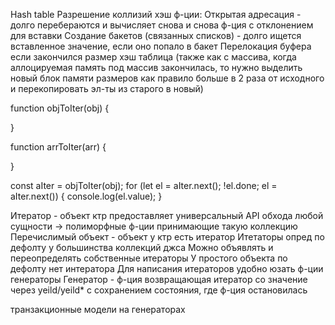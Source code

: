 Hash table
Разрешение коллизий хэш ф-ции:
Открытая адресация - долго перебераются и вычисляет снова и снова ф-ция с отклонением для вставки
Создание бакетов (связанных списков) - долго ищется вставленное значение, если оно попало в бакет
Перелокация буфера если закончился размер хэш таблица (также как с массива, когда аллоцируемая память под массив закончилась, то нужно выделить новый блок памяти размеров как правило больше в 2 раза от исходного и перекопировать эл-ты из старого в новый)

function objToIter(obj) {

}

function arrToIter(arr) {

}

const aIter = objToIter(obj);
for (let el = aIter.next(); !el.done; el = aIter.next()) {
  console.log(el.value);
}

Итератор - объект ктр предоставляет универсальный API обхода любой сущности -> полиморфные ф-ции принимающие такую коллекцию
Перечислимый объект - объект у ктр есть итератор
Итетаторы опред по дефолту у большинства коллекций джса
Можно объявлять и переопределять собственные итераторы
У простого объекта по дефолту нет интератора
Для написания итераторов удобно юзать ф-ции генераторы
Генератор - ф-ция возвращающая итератор со значение через yeild/yeild* с сохранением состояния, где ф-ция остановилась

транзакционные модели на генераторах
